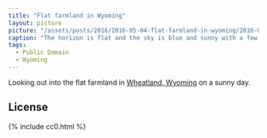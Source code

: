 ```yaml
---
title: "Flat farmland in Wyoming"
layout: picture
picture: "/assets/posts/2016/2016-05-04-flat-farmland-in-wyoming/2016-05-04-flat-farmland-in-wyoming-smaller.jpg"
caption: "The horizon is flat and the sky is blue and sunny with a few clouds. Old farm equipment is scattered around patches of wheat."
tags:
  - Public Domain
  - Wyoming
---
```

Looking out into the flat farmland in [Wheatland, Wyoming](https://en.wikipedia.org/wiki/Wheatland,_Wyoming) on a sunny day.

## License

{% include cc0.html %}
